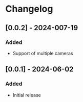 # Changelog

## [0.0.2] - 2024-007-19

### Added

- Support of multiple cameras

## [0.0.1] - 2024-06-02

### Added

- Initial release
